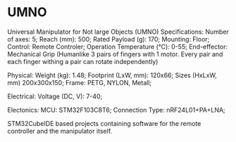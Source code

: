 # UMNO
Universal Manipulator for Not large Objects (UMNO)
Specifications:
  Number of axes: 5;
  Reach (mm): 500;
  Rated Payload (g): 170;
  Mounting: Floor;
  Control: Remote Controler;
  Operation Temperature (℃): 0-55;
  End-effector: Mechanical Grip (Humanlike 3 pairs of fingers with 1 motor. Every pair and each finger withing a pair can rotate independently)
  
Physical:
  Weight (kg): 1.48;
  Footprint (LxW, mm): 120x66;
  Sizes (HxLxW, mm) 200x300x150;
  Frame: PETG, NYLON, Metall;
  
Electrical:
  Voltage (DC, V): 7-40;
  
Electonics:
  MCU: STM32F103C8T6;
  Connection Type: nRF24L01+PA+LNA;
  
STM32CubeIDE based projects containing software for the remote controller and the manipulator itself.
